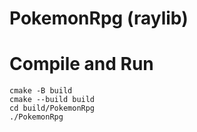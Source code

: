 # PokemonRpg (raylib)


# Compile and Run
```
cmake -B build
cmake --build build
cd build/PokemonRpg
./PokemonRpg
```
